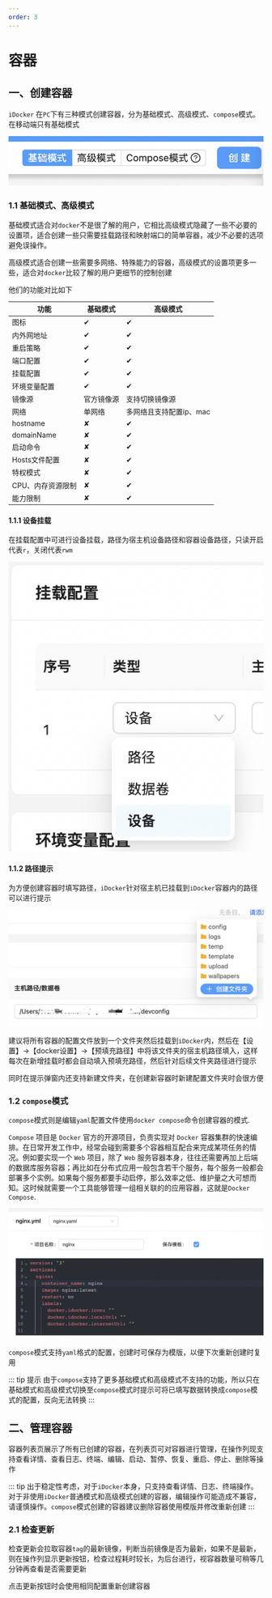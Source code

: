 ```yaml
---
order: 3
---
```

# 容器

## 一、创建容器
`iDocker` 在`PC`下有三种模式创建容器，分为基础模式、高级模式、`compose`模式。在移动端只有基础模式

![创建容器模式](./screenshots/create-container-mode.jpg)
### 1.1 基础模式、高级模式
基础模式适合对`docker`不是很了解的用户，它相比高级模式隐藏了一些不必要的设置项，适合创建一些只需要挂载路径和映射端口的简单容器，减少不必要的选项避免误操作。

高级模式适合创建一些需要多网络、特殊能力的容器，高级模式的设置项更多一些，适合对`docker`比较了解的用户更细节的控制创建

他们的功能对比如下

| 功能              | 基础模式   | 高级模式                |
| ----------------- | ---------- | ----------------------- |
| 图标              | &#10004;   | &#10004;                |
| 内外网地址        | &#10004;   | &#10004;                |
| 重启策略          | &#10004;   | &#10004;                |
| 端口配置          | &#10004;   | &#10004;                |
| 挂载配置          | &#10004;   | &#10004;                |
| 环境变量配置      | &#10004;   | &#10004;                |
| 镜像源            | 官方镜像源 | 支持切换镜像源          |
| 网络              | 单网络     | 多网络且支持配置ip、mac |
| hostname          | &#10008;   | &#10004;                |
| domainName        | &#10008;   | &#10004;                |
| 启动命令          | &#10008;   | &#10004;                |
| Hosts文件配置     | &#10008;   | &#10004;                |
| 特权模式          | &#10008;   | &#10004;                |
| CPU、内存资源限制 | &#10008;   | &#10004;                |
| 能力限制          | &#10008;   | &#10004;                |

#### 1.1.1 设备挂载
在挂载配置中可进行设备挂载，路径为宿主机设备路径和容器设备路径，只读开启代表`r`，关闭代表`rwm`

![设备挂载](./screenshots/mount.jpg)

#### 1.1.2 路径提示
为方便创建容器时填写路径，`iDocker`针对宿主机已挂载到`iDocker`容器内的路径可以进行提示

![路径提示](./screenshots/path-tips.png)

建议将所有容器的配置文件放到一个文件夹然后挂载到`iDocker`内，然后在【设置】->【docker设置】->【预填充路径】中将该文件夹的宿主机路径填入，这样每次在新增挂载时都会自动填入预填充路径，然后针对后续文件夹路径进行提示

同时在提示弹窗内还支持新建文件夹，在创建新容器时新建配置文件夹时会很方便


### 1.2 `compose`模式
`compose`模式则是编辑`yaml`配置文件使用`docker compose`命令创建容器的模式.

`Compose` 项目是 `Docker` 官方的开源项目，负责实现对 `Docker` 容器集群的快速编排。在日常开发工作中，经常会碰到需要多个容器相互配合来完成某项任务的情况。例如要实现一个 `Web` 项目，除了 `Web` 服务容器本身，往往还需要再加上后端的数据库服务容器；再比如在分布式应用一般包含若干个服务，每个服务一般都会部署多个实例。如果每个服务都要手动启停，那么效率之低、维护量之大可想而知。这时候就需要一个工具能够管理一组相关联的的应用容器，这就是`Docker Compose`.

![Compose](./screenshots/compose.jpg)

`compose`模式支持`yaml`格式的配置，创建时可保存为模版，以便下次重新创建时复用

::: tip 提示
由于`compose`支持了更多基础模式和高级模式不支持的功能，所以只在基础模式和高级模式切换至`compose`模式时提示可将已填写数据转换成`compose`模式的配置，反向无法转换
:::

## 二、管理容器
容器列表页展示了所有已创建的容器，在列表页可对容器进行管理，在操作列现支持查看详情、查看日志、终端、编辑、启动、暂停、恢复、重启、停止、删除等操作

::: tip
出于稳定性考虑，对于`iDocker`本身，只支持查看详情、日志、终端操作。对于非使用`iDocker`普通模式和高级模式创建的容器，编辑操作可能造成不兼容，请谨慎操作。`compose`模式创建的容器建议删除容器使用模版并修改重新创建
:::

### 2.1 检查更新
检查更新会拉取容器`tag`的最新镜像，判断当前镜像是否为最新，如果不是最新，则在操作列显示更新按钮，检查过程耗时较长，为后台进行，视容器数量可稍等几分钟再查看是否需要更新

点击更新按钮时会使用相同配置重新创建容器





